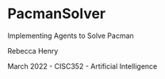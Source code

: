 # PacmanSolver
Implementing Agents to Solve Pacman

Rebecca Henry

March 2022 - CISC352 - Artificial Intelligence
